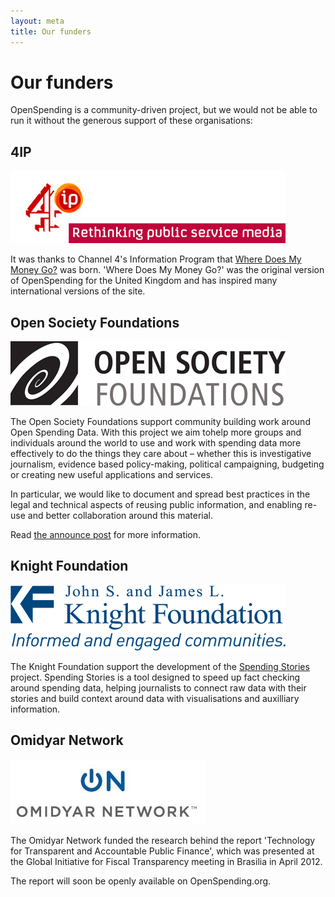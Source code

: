 ```yaml
---
layout: meta
title: Our funders
---
```


Our funders
===========

OpenSpending is a community-driven project, but we would not be able to run it without the generous support of these organisations:

4IP
--- 

<img src="funders/4ip.jpg" class="inline-image">

It was thanks to Channel 4's Information Program that [Where Does My Money Go?](http://wheredoesmymoneygo.org/) was born. 'Where Does My Money Go?' was the original version of OpenSpending for the United Kingdom and has inspired many international versions of the site.


Open Society Foundations
------------------------

<img src="funders/osf.JPG" class="inline-image">

The Open Society Foundations support community building work around Open Spending Data. With this project we aim tohelp more groups and individuals around the world to use and work with spending data more effectively to do the things they care about – whether this is investigative journalism, evidence based policy-making, political campaigning, budgeting or creating new useful applications and services.

In particular, we would like to document and spread best practices in the legal and technical aspects of reusing public information, and enabling re-use and better collaboration around this material.

Read [the announce post]( http://blog.openspending.org/2012/01/12/civil-society-and-spending-data-who-is-mapping-the-money/) for more information.


Knight Foundation
-----------------

<img src="funders/kf.png" class="inline-image">

The Knight Foundation support the development of the [Spending Stories](http://blog.okfn.org/2011/06/22/spending-stories-is-a-winner-of-the-knight-news-challenge/) project. Spending Stories is a tool designed to speed up fact checking around spending data, helping journalists to connect raw data with their stories and build context around data with visualisations and auxilliary information.

Omidyar Network
---------------

<img src="funders/on.jpg" class="inline-image">

The Omidyar Network funded the research behind the report 'Technology for Transparent and Accountable Public Finance', which was presented at the Global Initiative for Fiscal Transparency meeting in Brasilia in April 2012. 

The report will soon be openly available on OpenSpending.org. 


